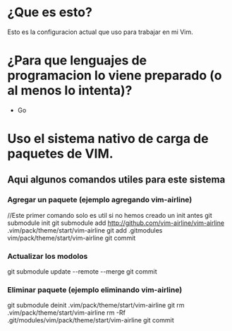 # ¿Que es esto?

Esto es la configuracion actual que uso para trabajar en mi Vim.

# ¿Para que lenguajes de programacion lo viene preparado (o al menos lo intenta)?

* Go

# Uso el sistema nativo de carga de paquetes de VIM.
## Aqui algunos comandos utiles para este sistema

### Agregar un paquete (ejemplo agregando vim-airline)
//Este primer comando solo es util si no hemos creado un init antes
git submodule init
git submodule add http://github.com/vim-airline/vim-airline .vim/pack/theme/start/vim-airline
git add .gitmodules vim/pack/theme/start/vim-airline
git commit

### Actualizar los modolos
git submodule update --remote --merge
git commit

### Eliminar paquete (ejemplo eliminando vim-airline)
git submodule deinit .vim/pack/theme/start/vim-airline
git rm .vim/pack/theme/start/vim-airline
rm -Rf .git/modules/vim/pack/theme/start/vim-airline
git commit


